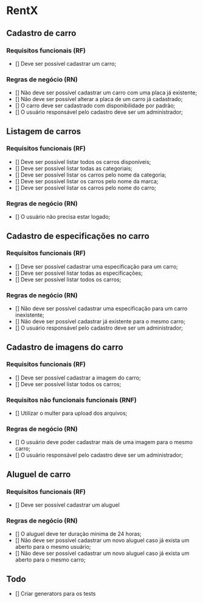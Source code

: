 # RentX

## Cadastro de carro

### Requisitos funcionais (RF)

- [] Deve ser possível cadastrar um carro;

### Regras de negócio (RN)

- [] Não deve ser possível cadastrar um carro com uma placa já existente;
- [] Não deve ser possível alterar a placa de um carro já cadastrado;
- [] O carro deve ser cadastrado com disponibilidade por padrão;
- [] O usuário responsável pelo cadastro deve ser um administrador;

## Listagem de carros

### Requisitos funcionais (RF)

- [] Deve ser possível listar todos os carros disponíveis;
- [] Deve ser possível listar todas as categoriais;
- [] Deve ser possível listar os carros pelo nome da categoria;
- [] Deve ser possível listar os carros pelo nome da marca;
- [] Deve ser possível listar os carros pelo nome do carro;

### Regras de negócio (RN)

- [] O usuário não precisa estar logado;

## Cadastro de especificações no carro

### Requisitos funcionais (RF)

- [] Deve ser possível cadastrar uma especificação para um carro;
- [] Deve ser possível listar todas as especificações;
- [] Deve ser possível listar todos os carros;

### Regras de negócio (RN)

- [] Não deve ser possível cadastrar uma especificação para um carro inexistente;
- [] Não deve ser possível cadastrar já existente para o mesmo carro;
- [] O usuário responsável pelo cadastro deve ser um administrador;

## Cadastro de imagens do carro

### Requisitos funcionais (RF)

- [] Deve ser possível cadastrar a imagem do carro;
- [] Deve ser possível listar todos os carros;

### Requisitos não funcionais funcionais (RNF)

- [] Utilizar o multer para upload dos arquivos;

### Regras de negócio (RN)

- [] O usuário deve poder cadastrar mais de uma imagem para o mesmo carro;
- [] O usuário responsável pelo cadastro deve ser um administrador;

## Aluguel de carro

### Requisitos funcionais (RF)

- [] Deve ser possível cadastrar um aluguel

### Regras de negócio (RN)

- [] O aluguel deve ter duração minima de 24 horas;
- [] Não deve ser possível cadastrar um novo aluguel caso já exista um aberto para o mesmo usuário;
- [] Não deve ser possível cadastrar um novo aluguel caso já exista um aberto para o mesmo carro;

## Todo

- [] Criar generators para os tests